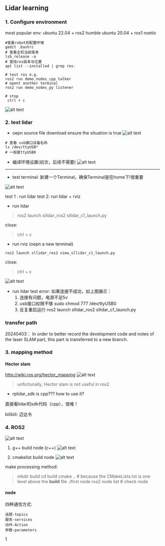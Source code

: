 ## Lidar learning

### **1. Configure environment**

most popular env:
ubuntu 22.04 + ros2 humble
ubuntu 20.04 + ros1 noetic

```
#查看robot的配置环境
gedit .bashrc
# 查看主机当前版本
lsb_release -a
# 查找ros版本与位置
apt list --installed | grep ros-

# test ros e.g.
ros2 run demo_nodes_cpp talker
# opent another terminal 
ros2 run demo_nodes_py listener

# stop
 ctrl + c

```
![alt text](assets/Lidar_config_learn/image-2.png)


### **2. test lidar**

* oepn source file download
ensure the situation is true
![alt text](assets/Lidar_config_learn/image.png)

```
# 查看 usb接口设备名称
ls /dev/ttyUSB*
# 一般是ttyUSB0

```
* 编译环境设置(初次，后续不需要)
![alt text](assets/Lidar_config_learn/image-1.png)
---
- test terminal:
新建一个Terminal，确保Terminal是在home下!很重要

![alt text](assets/Lidar_config_learn/image-3.png)

test 1 : run lidar
test 2: run lidar + rviz

* run lidar
>ros2 launch sllidar_ros2 sllidar_c1_launch.py

close: 
>ctrl + c

* run rviz
  (oepn a new terminal)
```
ros2 launch sllidar_ros2 view_sllidar_c1_launch.py
```
close: 
>ctrl + c

![alt text](assets/Lidar_config_learn/image-4.png)

* run lidar test error:
    如果连接不成功，如上图展示：
    1. 连接有问题，电源不足5v
    2. usb接口权限不够
    sudo chmod 777 /dev/ttyUSB0
    3. 反复重启运行
    ros2 launch sllidar_ros2 sllidar_c1_launch.py

### transfer path
20240403： 
In order to better record the development code and notes of the laser SLAM part, this part is transferred to a new branch.

### **3. mapping method**

#### Hector slam
http://wiki.ros.org/hector_mapping
![alt text](assets/Lidar_config_learn/image-5.png)

> unfortunally, Hector slam is not useful in ros2

- rplidar_sdk is cpp???
how to use it?

直接看lidar的sdk代码（cpp），很难！

bilibili:
迈达令


### **4. ROS2**

![alt text](<assets/Lidar_config_learn/截图 2024-04-05 16-09-24.png>)
1. g++ build node (c++)
![alt text](assets/Lidar_config_learn/image-6.png)

2. cmakelist build node
![alt text](assets/Lidar_config_learn/image-7.png)

make processing method:
> mkdir build
> cd build
> cmake ..   # because the CMakeLists.txt is one level above the **build** file
> ./first node
> ros2 node list   # check node

#### node
四种通信方式:

    话题-topics
    服务-services
    动作-Action
    参数-parameters
1
